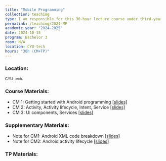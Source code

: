 ```yaml
---
title: "Mobile Programming"
collection: teaching
type: I am responsible for this 30-hour lecture course under third-year bachelor students at CYU-tech.
permalink: /teaching/2024-MP
academic_year: "2024-2025"
date: 2024-10-15
program: Bachelor 3
room: N/A
location: CYU-tech
hours: "30h (CM+TP)"
---
```


### Location:
<span style="font-size: smaller;">CYU-tech.</span>

### Course Materials:
- CM 1: Getting started with Android programming [[slides]](https://evesiphus.github.io/assets/teaching/MobileProgramming/Mobile_Programming_CM1.pdf)
- CM 2: Activity, Activity lifecycle, Intent, Service [[slides]](https://evesiphus.github.io/assets/teaching/MobileProgramming/MP_CM2.pdf)
- CM 3: UI components, Services [[slides]](https://evesiphus.github.io/assets/teaching/MobileProgramming/MP_CM3.pdf)

### Supplementary Materials:
- Note for CM1: Android XML code breakdown [[slides]](https://evesiphus.github.io/assets/teaching/MobileProgramming/Lecture1Note.pdf)
- Note for CM2: Android activity lifecycle [[slides]](https://evesiphus.github.io/assets/teaching/MobileProgramming/MP_note2.pdf)

### TP Materials:



